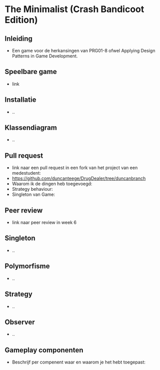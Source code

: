 # The Minimalist (Crash Bandicoot Edition)

## Inleiding
- Een game voor de herkansingen van PRG01-8 ofwel Applying Design Patterns in Game Development. 

## Speelbare game
- link

## Installatie
- ..

## Klassendiagram
- ..

## Pull request
- link naar een pull request in een fork van het project van een medestudent: 
- https://github.com/duncanteege/DrugDealer/tree/duncanbranch
- Waarom ik de dingen heb toegevoegd:
- Strategy behaviour:
- Singleton van Game:

## Peer review
- link naar peer review in week 6

## Singleton
- ..

## Polymorfisme
- ..

## Strategy
- ..

## Observer
- ..

## Gameplay componenten
- Beschrijf per compenent waar en waarom je het hebt toegepast: